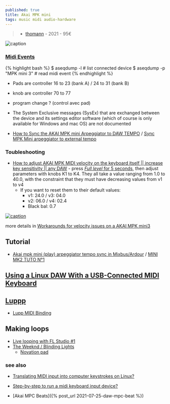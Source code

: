 ```yaml
---
published: true
title: Akai MPK mini
tags: music midi audio-hardware
---
```

> - [thomann](https://www.thomann.de/fr/akai_mpk_mini_mk3.htm) - 2021 - 95€ 

![caption](https://thumbs.static-thomann.de/thumb/orig/pics/bdb/498231/15420811_800.webp)

### [Midi Events](https://superuser.com/questions/1170136/translating-midi-input-into-computer-keystrokes-on-linux)
{% highlight bash %} 
$ aseqdump -l               # list connected device
$ aseqdump -p "MPK mini 3"  # read midi event
{% endhighlight %}

- Pads are controller 16 to 23 (bank A) / 24 to 31 (bank B)
- knob are controller 70 to 77 
- program change ? (control avec pad)
- The System Exclusive messages (SysEx) that are exchanged between the device and its settings editor software (which of course is only available for Windows and mac OS) are not documented

- [How to Sync the AKAI MPK mini Arpeggiator to DAW TEMPO](https://www.youtube.com/watch?app=desktop&v=kUc_YppMX1o) / [Sync MPK Mini arpeggiator to external tempo](https://www.youtube.com/watch?app=desktop&v=R6N-Je9SVJs)

### Toubleshooting
- [How to adjust AKAI MPK MIDI velocity on the keyboard itself || increase key sensitivity || any DAW](https://www.youtube.com/watch?v=4iU8q_2CTpE) - press [_Full level_ for 5 seconds](https://www.reddit.com/r/akaiMPC/comments/kuvtz5/mpk_mini_3_velocity/), then adjust parameters with  knobs K1 to K4. They all take a value ranging from 1.0 to 40.0, with the constraint that they must have decreasing values from v1 to v4
	- If you want to reset them to their default values:
		- v1: 24.0  /  v3: 04.0 
        - v2: 06.0  /  v4: 02.4 
        - Black bal: 0.7
        
[![caption](https://incenp.org/notes/2022/akai-mpk-velocity-linear-curve.png)](https://incenp.org/notes/2022/akai-mpk-mini3-velocity.html)
        
more details in [Workarounds for velocity issues on a AKAI MPK mini3](https://incenp.org/notes/2022/akai-mpk-mini3-velocity.html)

## Tutorial
- [Akai mpk mini (play) arpeggiator tempo sync in Mixbus/Ardour](https://www.reddit.com/r/linuxaudio/comments/ibdr1b/akai_mpk_mini_play_arpeggiator_tempo_sync_in/) / [MINI MK2 TUTO N°1](https://www.youtube.com/watch?v=Tyr2uBl0OTs)


## [Using a Linux DAW With a USB-Connected MIDI Keyboard](https://www.makeuseof.com/using-a-linux-daw-with-a-usb-connected-midi-keyboard/)

## [Luppp](http://openavproductions.com/doc/luppp.html)
- [Lupp MIDI Binding](https://www.youtube.com/watch?v=kOGh2tsXBcA&list=PLPVwzZjovbBxIik8lUisH5XdLzALDeY9j&index=7)

## Making loops
- [Live looping with FL Studio #1](https://www.youtube.com/watch?v=T_7k8IaA0yE)
- [The Weeknd / Blinding Lights](https://www.youtube.com/watch?v=--ORzBLokMMthoman)
	- [Novation pad](https://www.thomann.de/fr/novation_launchpad_mini_mk3.htm)


### see also
- [Translating MIDI input into computer keystrokes on Linux?](https://superuser.com/questions/1170136/translating-midi-input-into-computer-keystrokes-on-linux)
- [Step-by-step to run a midi keyboard input device?](https://askubuntu.com/questions/147052/step-by-step-to-run-a-midi-keyboard-input-device-12-04)

- [Akai MPC Beats]({% post_url 2021-07-25-daw-mpc-beat %})
